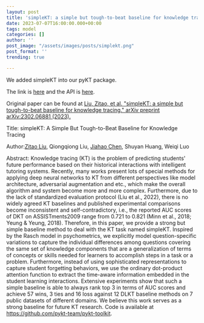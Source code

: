 ```yaml
---
layout: post
title: 'simpleKT: a simple but tough-to-beat baseline for knowledge tracing'
date: 2023-07-07T16:00:00.000+00:00
tags: model
categories: []
author: ''
post_image: "/assets/images/posts/simplekt.png"
post_format: ''
trending: true

---
```

We added simpleKT into our pyKT package.

The link is [here](https://pykt-toolkit.readthedocs.io/en/latest/models.html#simplekt) and the API is [here](https://pykt-toolkit.readthedocs.io/en/latest/pykt.models.html#module-pykt.models.simplekt).

Original paper can be found at [Liu, Zitao, et al. "simpleKT: a simple but tough-to-beat baseline for knowledge tracing." arXiv preprint arXiv:2302.06881 (2023).](https://arxiv.org/pdf/2302.06881.pdf)

Title: simpleKT: A Simple But Tough-to-Beat Baseline for Knowledge Tracing

Author:[Zitao Liu](https://scholar.google.com/citations?user=rRTzNm0AAAAJ&hl=en&oi=sra), Qiongqiong Liu, [Jiahao Chen](https://scholar.google.com/citations?user=DgaW-sQAAAAJ&hl=en&oi=sra), Shuyan Huang, Weiqi Luo

Abstract: Knowledge tracing (KT) is the problem of predicting students' future performance based on their historical interactions with intelligent tutoring systems. Recently, many works present lots of special methods for applying deep neural networks to KT from different perspectives like model architecture, adversarial augmentation and etc., which make the overall algorithm and system become more and more complex. Furthermore, due to the lack of standardized evaluation protocol (Liu et al., 2022), there is no widely agreed KT baselines and published experimental comparisons become inconsistent and self-contradictory, i.e., the reported AUC scores of DKT on ASSISTments2009 range from 0.721 to 0.821 (Minn et al., 2018; Yeung & Yeung, 2018). Therefore, in this paper, we provide a strong but simple baseline method to deal with the KT task named simpleKT. Inspired by the Rasch model in psychometrics, we explicitly model question-specific variations to capture the individual differences among questions covering the same set of knowledge components that are a generalization of terms of concepts or skills needed for learners to accomplish steps in a task or a problem. Furthermore, instead of using sophisticated representations to capture student forgetting behaviors, we use the ordinary dot-product attention function to extract the time-aware information embedded in the student learning interactions. Extensive experiments show that such a simple baseline is able to always rank top 3 in terms of AUC scores and achieve 57 wins, 3 ties and 16 loss against 12 DLKT baseline methods on 7 public datasets of different domains. We believe this work serves as a strong baseline for future KT research. Code is available at https://github.com/pykt-team/pykt-toolkit.